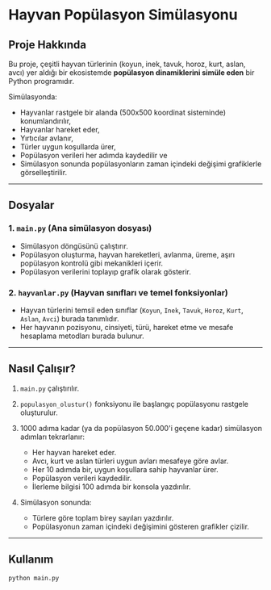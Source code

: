# Hayvan Popülasyon Simülasyonu

## Proje Hakkında

Bu proje, çeşitli hayvan türlerinin (koyun, inek, tavuk, horoz, kurt, aslan, avcı) yer aldığı bir ekosistemde **popülasyon dinamiklerini simüle eden** bir Python programıdır.

Simülasyonda:

- Hayvanlar rastgele bir alanda (500x500 koordinat sisteminde) konumlandırılır,
- Hayvanlar hareket eder,
- Yırtıcılar avlanır,
- Türler uygun koşullarda ürer,
- Popülasyon verileri her adımda kaydedilir ve
- Simülasyon sonunda popülasyonların zaman içindeki değişimi grafiklerle görselleştirilir.

---

## Dosyalar

### 1. `main.py` (Ana simülasyon dosyası)

- Simülasyon döngüsünü çalıştırır.
- Popülasyon oluşturma, hayvan hareketleri, avlanma, üreme, aşırı popülasyon kontrolü gibi mekanikleri içerir.
- Popülasyon verilerini toplayıp grafik olarak gösterir.

### 2. `hayvanlar.py` (Hayvan sınıfları ve temel fonksiyonlar)

- Hayvan türlerini temsil eden sınıflar (`Koyun`, `Inek`, `Tavuk`, `Horoz`, `Kurt`, `Aslan`, `Avci`) burada tanımlıdır.
- Her hayvanın pozisyonu, cinsiyeti, türü, hareket etme ve mesafe hesaplama metodları burada bulunur.

---

## Nasıl Çalışır?

1. `main.py` çalıştırılır.

2. `populasyon_olustur()` fonksiyonu ile başlangıç popülasyonu rastgele oluşturulur.

3. 1000 adıma kadar (ya da popülasyon 50.000'i geçene kadar) simülasyon adımları tekrarlanır:

   - Her hayvan hareket eder.
   - Avcı, kurt ve aslan türleri uygun avları mesafeye göre avlar.
   - Her 10 adımda bir, uygun koşullara sahip hayvanlar ürer.
   - Popülasyon verileri kaydedilir.
   - İlerleme bilgisi 100 adımda bir konsola yazdırılır.

4. Simülasyon sonunda:

   - Türlere göre toplam birey sayıları yazdırılır.
   - Popülasyonun zaman içindeki değişimini gösteren grafikler çizilir.

---

## Kullanım

```bash
python main.py
